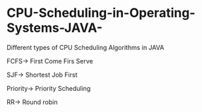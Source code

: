 # CPU-Scheduling-in-Operating-Systems-JAVA-

Different types of CPU Scheduling Algorithms in JAVA

FCFS-> First Come Firs Serve

SJF-> Shortest Job First

Priority-> Priority Scheduling

RR-> Round robin
